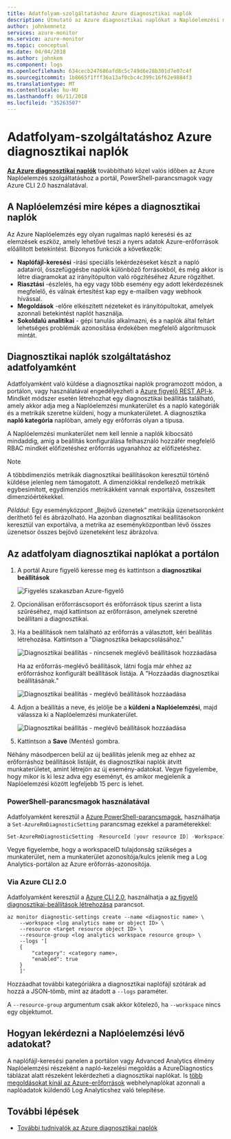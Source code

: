 ```yaml
---
title: Adatfolyam-szolgáltatáshoz Azure diagnosztikai naplók
description: Útmutató az Azure diagnosztikai naplókat a Naplóelemzési munkaterület adatfolyamként történő küldéséhez.
author: johnkemnetz
services: azure-monitor
ms.service: azure-monitor
ms.topic: conceptual
ms.date: 04/04/2018
ms.author: johnkem
ms.component: logs
ms.openlocfilehash: 634cecb247686afd8c5c749d6e28b301d7e07c4f
ms.sourcegitcommit: 1b8665f1fff36a13af0cbc4c399c16f62e9884f3
ms.translationtype: MT
ms.contentlocale: hu-HU
ms.lasthandoff: 06/11/2018
ms.locfileid: "35263507"
---
```

# <a name="stream-azure-diagnostic-logs-to-log-analytics"></a>Adatfolyam-szolgáltatáshoz Azure diagnosztikai naplók

**[Az Azure diagnosztikai naplók](monitoring-overview-of-diagnostic-logs.md)**  továbbítható közel valós időben az Azure Naplóelemzés szolgáltatáshoz a portál, PowerShell-parancsmagok vagy Azure CLI 2.0 használatával.

## <a name="what-you-can-do-with-diagnostics-logs-in-log-analytics"></a>A Naplóelemzési mire képes a diagnosztikai naplók

Az Azure Naplóelemzés egy olyan rugalmas napló keresési és az elemzések eszköz, amely lehetővé teszi a nyers adatok Azure-erőforrások előállított betekintést. Bizonyos funkciók a következők:

* **Naplófájl-keresési** -írási speciális lekérdezéseket készít a napló adatairól, összefüggésbe naplók különböző forrásokból, és még akkor is létre diagramokat az irányítópulton való rögzítéséhez Azure rögzíthet.
* **Riasztási** -észlelés, ha egy vagy több esemény egy adott lekérdezésnek megfelelő, és válnak értesítést kap egy e-mailben vagy webhook hívással.
* **Megoldások** -előre elkészített nézeteket és irányítópultokat, amelyek azonnali betekintést naplót használja.
* **Sokoldalú analitikai** - gépi tanulás alkalmazni, és a naplók által feltárt lehetséges problémák azonosítása érdekében megfelelő algoritmusok mintát.

## <a name="enable-streaming-of-diagnostic-logs-to-log-analytics"></a>Diagnosztikai naplók szolgáltatáshoz adatfolyamként

Adatfolyamként való küldése a diagnosztikai naplók programozott módon, a portálon, vagy használatával engedélyezheti a [Azure figyelő REST API-k](https://docs.microsoft.com/rest/api/monitor/servicediagnosticsettings). Mindkét módszer esetén létrehozhat egy diagnosztikai beállítás található, amely akkor adja meg a Naplóelemzési munkaterület és a napló kategóriák és a metrikák szeretne küldeni, hogy a munkaterületet. A diagnosztika **napló kategória** naplóban, amely egy erőforrás olyan a típusa.

A Naplóelemzési munkaterület nem kell lennie a naplók kibocsátó mindaddig, amíg a beállítás konfigurálása felhasználó hozzáfér megfelelő RBAC mindkét előfizetéshez erőforrás ugyanahhoz az előfizetéshez.

> [!NOTE]
> A többdimenziós metrikák diagnosztikai beállításokon keresztül történő küldése jelenleg nem támogatott. A dimenziókkal rendelkező metrikák egybesimított, egydimenziós metrikákként vannak exportálva, összesített dimenzióértékekkel.
>
> *Például*: Egy eseményközpont „Bejövő üzenetek” metrikája üzenetsoronként deríthető fel és ábrázolható. Ha azonban diagnosztikai beállításokon keresztül van exportálva, a metrika az eseményközpontban lévő összes üzenetsor összes bejövő üzeneteként lesz ábrázolva.
>
>

## <a name="stream-diagnostic-logs-using-the-portal"></a>Az adatfolyam diagnosztikai naplókat a portálon
1. A portál Azure figyelő keresse meg és kattintson a **diagnosztikai beállítások**

    ![Figyelés szakaszban Azure-figyelő](media/monitoring-stream-diagnostic-logs-to-log-analytics/diagnostic-settings-blade.png)

2. Opcionálisan erőforráscsoport és erőforrások típus szerint a lista szűréséhez, majd kattintson az erőforráson, amelynek szeretné beállítani a diagnosztikai.

3. Ha a beállítások nem található az erőforrás a választott, kéri beállítás létrehozása. Kattintson a "Diagnosztika bekapcsolásához."

   ![Diagnosztikai beállítás - nincsenek meglévő beállítások hozzáadása](media/monitoring-stream-diagnostic-logs-to-log-analytics/diagnostic-settings-none.png)

   Ha az erőforrás-meglévő beállítások, látni fogja már ehhez az erőforráshoz konfigurált beállítások listája. A "Hozzáadás diagnosztikai beállításának."

   ![Diagnosztikai beállítás - meglévő beállítások hozzáadása](media/monitoring-stream-diagnostic-logs-to-log-analytics/diagnostic-settings-multiple.png)

3. Adjon a beállítás a neve, és jelölje be a **küldeni a Naplóelemzési**, majd válassza ki a Naplóelemzési munkaterület.

   ![Diagnosztikai beállítás - meglévő beállítások hozzáadása](media/monitoring-stream-diagnostic-logs-to-log-analytics/diagnostic-settings-configure.png)

4. Kattintson a **Save** (Mentés) gombra.

Néhány másodpercen belül az új beállítás jelenik meg az ehhez az erőforráshoz beállítások listáját, és diagnosztikai naplók átvitt munkaterületet, amint létrejön az új esemény-adatokat. Vegye figyelembe, hogy mikor is ki lesz adva egy eseményt, és amikor megjelenik a Naplóelemzési között legfeljebb 15 perc is lehet.

### <a name="via-powershell-cmdlets"></a>PowerShell-parancsmagok használatával
Adatfolyamként keresztül a [Azure PowerShell-parancsmagok](insights-powershell-samples.md), használhatja a `Set-AzureRmDiagnosticSetting` parancsmag ezekkel a paraméterekkel:

```powershell
Set-AzureRmDiagnosticSetting -ResourceId [your resource ID] -WorkspaceID [resource ID of the Log Analytics workspace] -Categories [list of log categories] -Enabled $true
```

Vegye figyelembe, hogy a workspaceID tulajdonság szükséges a munkaterület, nem a munkaterület azonosítója/kulcs jelenik meg a Log Analytics-portálon az Azure erőforrás-azonosítója.

### <a name="via-azure-cli-20"></a>Via Azure CLI 2.0

Adatfolyamként keresztül a [Azure CLI 2.0](insights-cli-samples.md), használhatja a [az figyelő diagnosztikai-beállítások létrehozása](/cli/azure/monitor/diagnostic-settings#az-monitor-diagnostic-settings-create) parancsot.

```azurecli
az monitor diagnostic-settings create --name <diagnostic name> \
    --workspace <log analytics name or object ID> \
    --resource <target resource object ID> \
    --resource-group <log analytics workspace resource group> \
    --logs '[
    {
        "category": <category name>,
        "enabled": true
    }
    ]'
```

Hozzáadhat további kategóriákra a diagnosztikai naplófájl szótárak ad hozzá a JSON-tömb, mint az átadott a `--logs` paraméter.

A `--resource-group` argumentum csak akkor kötelező, ha `--workspace` nincs egy objektumot.

## <a name="how-do-i-query-the-data-in-log-analytics"></a>Hogyan lekérdezni a Naplóelemzési lévő adatokat?

A naplófájl-keresési panelen a portálon vagy Advanced Analytics élmény Naplóelemzési részeként a napló-kezelési megoldás a AzureDiagnostics táblázat alatt részeként lekérdezheti a diagnosztikai naplókat. Is [több megoldásokat kínál az Azure-erőforrások](../log-analytics/log-analytics-add-solutions.md) webhelynaplókat azonnali a naplóadatok küldendő Log Analyticshez való telepítése.

## <a name="next-steps"></a>További lépések

* [További tudnivalók az Azure diagnosztikai naplók](monitoring-overview-of-diagnostic-logs.md)
